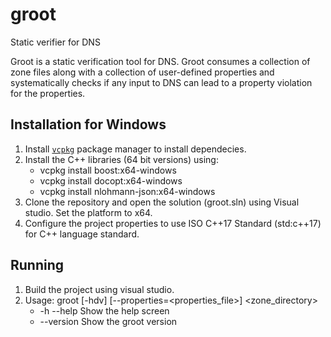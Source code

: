 # groot
Static verifier for DNS

Groot is a static verification tool for DNS. Groot consumes a collection of zone files along with a collection of user-defined properties and systematically checks if any input to DNS can lead to a property violation for the properties.

## Installation for Windows
1. Install [`vcpkg`](https://docs.microsoft.com/en-us/cpp/build/vcpkg?view=vs-2019) package manager to install dependecies. 
2. Install the C++ libraries (64 bit versions) using:
    - vcpkg install boost:x64-windows
    - vcpkg install docopt:x64-windows
    - vcpkg install nlohmann-json:x64-windows
3. Clone the repository and open the solution (groot.sln) using Visual studio. Set the platform to x64.
4. Configure the project properties to use ISO C++17 Standard (std:c++17) for C++ language standard.

## Running
1. Build the project using visual studio.
2. Usage: groot [-hdv] [--properties=<properties_file>] <zone_directory>
    - -h --help Show the help screen
    - --version Show the groot version

